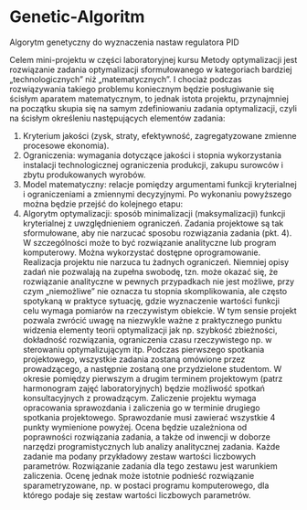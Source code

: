 # Genetic-Algoritm
Algorytm genetyczny do wyznaczenia nastaw regulatora PID


Celem mini-projektu w części laboratoryjnej kursu Metody optymalizacji jest rozwiązanie zadania optymalizacji sformułowanego w kategoriach bardziej „technologicznych” niż „matematycznych”. I chociaż podczas rozwiązywania takiego problemu koniecznym będzie posługiwanie się ścisłym aparatem matematycznym, to jednak istota projektu, przynajmniej na początku skupia się na samym zdefiniowaniu zadania optymalizacji, czyli na ścisłym określeniu następujących elementów zadania:
1. Kryterium jakości (zysk, straty, efektywność, zagregatyzowane zmienne procesowe ekonomia).
2. Ograniczenia: wymagania dotyczące jakości i stopnia wykorzystania instalacji technologicznej ograniczenia produkcji, zakupu surowców i zbytu produkowanych wyrobów.
3. Model matematyczny: relacje pomiędzy argumentami funkcji kryterialnej i ograniczeniami a zmiennymi decyzyjnymi.
Po wykonaniu powyższego można będzie przejść do kolejnego etapu:
4. Algorytm optymalizacji: sposób minimalizacji (maksymalizacji) funkcji kryterialnej z uwzględnieniem ograniczeń.
Zadania projektowe są tak sformułowane, aby nie narzucać sposobu rozwiązania zadania (pkt. 4). W szczególności może to być rozwiązanie analityczne lub program komputerowy. Można wykorzystać dostępne oprogramowanie. Realizacja projektu nie narzuca tu żadnych ograniczeń. Niemniej opisy zadań nie pozwalają na zupełna swobodę, tzn. może okazać się, że rozwiązanie analityczne w pewnych przypadkach nie jest możliwe, przy czym „niemożliwe” nie oznacza tu stopnia skomplikowania, ale często spotykaną w praktyce sytuację, gdzie wyznaczenie wartości funkcji celu wymaga pomiarów na rzeczywistym obiekcie. W tym sensie projekt pozwala zwrócić uwagę na niezwykle ważne z praktycznego punktu widzenia elementy teorii optymalizacji jak np. szybkość zbieżności, dokładność rozwiązania, ograniczenia czasu rzeczywistego np. w sterowaniu optymalizującym itp.
Podczas pierwszego spotkania projektowego, wszystkie zadania zostaną omówione przez prowadzącego, a następnie zostaną one przydzielone studentom. W okresie pomiędzy pierwszym a drugim terminem projektowym (patrz harmonogram zajęć laboratoryjnych) będzie możliwość spotkań konsultacyjnych z prowadzącym.
Zaliczenie projektu wymaga opracowania sprawozdania i zaliczenia go w terminie drugiego spotkania projektowego. Sprawozdanie musi zawierać wszystkie 4 punkty wymienione powyżej. Ocena będzie uzależniona od poprawności rozwiązania zadania, a także od inwencji w doborze narzędzi programistycznych lub analizy analitycznej zadania. Każde zadanie ma podany przykładowy zestaw wartości liczbowych parametrów. Rozwiązanie zadania dla tego zestawu jest warunkiem zaliczenia. Ocenę jednak może istotnie podnieść rozwiązanie sparametryzowane, np. w postaci programu komputerowego, dla którego podaje się zestaw wartości liczbowych parametrów.
